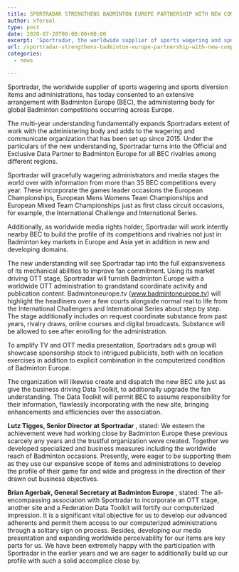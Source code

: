 ```yaml
---
title: SPORTRADAR STRENGTHENS BADMINTON EUROPE PARTNERSHIP WITH NEW COMPREHENSIVE RIGHTS AGREEMENT
author: xforeal 
type: post
date: 2020-07-28T00:00:00+00:00
excerpt: 'Sportradar, the worldwide supplier of sports wagering and sports diversion items and administrations, has today consented to an exhaustive arrangement with Badminton Europe (BEC), the overseeing body for universal Badminton competitions occurring across Europe '
url: /sportradar-strengthens-badminton-europe-partnership-with-new-comprehensive-rights-agreement/
categories:
  - news

---
```

Sportradar, the worldwide supplier of sports wagering and sports diversion items and administrations, has today consented to an extensive arrangement with Badminton Europe (BEC), the administering body for global Badminton competitions occurring across Europe. 

The multi-year understanding fundamentally expands Sportradars extent of work with the administering body and adds to the wagering and communicate organization that has been set up since 2015. Under the particulars of the new understanding, Sportradar turns into the Official and Exclusive Data Partner to Badminton Europe for all BEC rivalries among different regions. 

Sportradar will gracefully wagering administrators and media stages the world over with information from more than 35 BEC competitions every year. These incorporate the games leader occasions the European Championships, European Mens Womens Team Championships and European Mixed Team Championships just as first class circuit occasions, for example, the International Challenge and International Series. 

Additionally, as worldwide media rights holder, Sportradar will work intently nearby BEC to build the profile of its competitions and rivalries not just in Badminton key markets in Europe and Asia yet in addition in new and developing domains. 

The new understanding will see Sportradar tap into the full expansiveness of its mechanical abilities to improve fan commitment. Using its market driving OTT stage, Sportradar will furnish Badminton Europe with a worldwide OTT administration to grandstand coordinate activity and publication content. Badmintoneurope.tv (www.badmintoneurope.tv) will highlight the headliners over a few courts alongside normal real to life from the International Challengers and International Series about step by step. The stage additionally includes on request coordinate substance from past years, rivalry draws, online courses and digital broadcasts. Substance will be allowed to see after enrolling for the administration. 

To amplify TV and OTT media presentation, Sportradars ad:s group will showcase sponsorship stock to intrigued publicists, both with on location exercises in addition to explicit combination in the computerized condition of Badminton Europe. 

The organization will likewise create and dispatch the new BEC site just as give the business driving Data Toolkit, to additionally upgrade the fan understanding. The Data Toolkit will permit BEC to assume responsibility for their information, flawlessly incorporating with the new site, bringing enhancements and efficiencies over the association. 

**Lutz Tigges, Senior Director at Sportradar** , stated: We esteem the achievement weve had working close by Badminton Europe these previous scarcely any years and the trustful organization weve created. Together we developed specialized and business measures including the worldwide reach of Badminton occasions. Presently, were eager to be supporting them as they use our expansive scope of items and administrations to develop the profile of their game far and wide and progress in the direction of their drawn out business objectives. 

**Brian Agerbak, General Secretary at Badminton Europe** , stated: The all-encompassing association with Sportradar to incorporate an OTT stage, another site and a Federation Data Toolkit will fortify our computerized impression. It is a significant vital objective for us to develop our advanced adherents and permit them access to our computerized administrations through a solitary sign on process. Besides, developing our media presentation and expanding worldwide perceivability for our items are key parts for us. We have been extremely happy with the participation with Sportradar in the earlier years and we are eager to additionally build up our profile with such a solid accomplice close by.